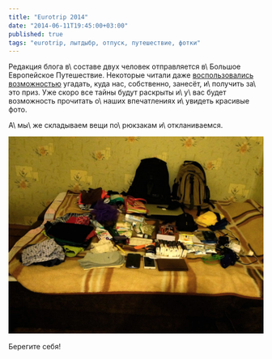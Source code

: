 ```yaml
---
title: "Eurotrip 2014"
date: "2014-06-11T19:45:00+03:00"
published: true
tags: "eurotrip, лытдыбр, отпуск, путешествие, фотки"
---
```


Редакция блога в\ составе двух человек отправляется в\ Большое Европейское Путешествие. Некоторые читали даже 
[воспользовались возможностью][contest] угадать, куда нас, собственно, занесёт, и\ получить за\ это приз. Уже скоро все 
тайны будут раскрыты и\ у\ вас будет возможность прочитать о\ наших впечатлениях и\ увидеть красивые фото.

А\ мы\ же складываем вещи по\ рюкзакам и\ откланиваемся.

![](/images/travel/2014-06-eurotrip/start-packing.jpg)

Берегите себя!  

[contest]: /post/two-years-contest/
